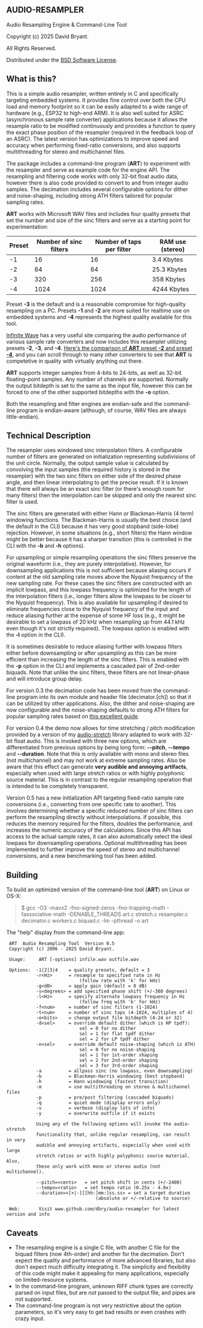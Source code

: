 ## AUDIO-RESAMPLER

Audio Resampling Engine & Command-Line Tool

Copyright (c) 2025 David Bryant.

All Rights Reserved.

Distributed under the [BSD Software License](https://github.com/dbry/audio-resampler/blob/master/license.txt).

## What is this?

This is a simple audio resampler, written entirely in C and specifically targeting embedded systems. It
provides fine control over both the CPU load and memory footprint so it can be easily adapted to a wide
range of hardware (e.g., ESP32 to high-end ARM). It is also well suited for ASRC (asynchronous sample rate
converter) applications because it allows the resample ratio to be modified continuously and provides a
function to query the exact phase position of the resampler (required in the feedback loop of an ASRC).
The latest version has optimizations to improve speed and accuracy when performing fixed-ratio conversions,
and also supports multithreading for stereo and multichannel files.

The package includes a command-line program (**ART**) to experiment with the resampler and serve as example
code for the engine API. The resampling and filtering code works with only 32-bit float audio data, however
there is also code provided to convert to and from integer audio samples. The decimation includes several
configurable options for dither and noise-shaping, including strong ATH filters tailored for popular
sampling rates.

**ART** works with Microsoft WAV files and includes four quality presets that set the number and size of
the sinc filters and serve as a starting point for experimentation:

Preset|Number of sinc filters|Number of taps per filter|RAM use (stereo)
------|----------------------|-------------------------|----------------
-1    |       16             |            16           | 3.4 Kbytes
-2    |       64             |            64           | 25.3 Kbytes
-3    |      320             |           256           | 358 Kbytes
-4    |     1024             |          1024           | 4244 Kbytes

Preset **-3** is the default and is a reasonable compromise for high-quality resampling on a PC. Presets **-1**
and **-2** are more suited for realtime use on embedded systems and **-4** represents the highest quality
available for this tool.

[Infinite Wave](https://infinitewave.ca/) has a very useful site comparing the audio performance of various sample rate converters and now includes this resampler utilizing presets **-2**, **-3**, and **-4**. [Here's the comparison of **ART** preset **-2** and preset **-4**](https://src.infinitewave.ca/?Top=ART_Preset2&Bot=ART_Preset4&Spec=0100), and you can scroll through to many other converters to see that **ART** is competetive in quality with virtually anything out there.

**ART** supports integer samples from 4-bits to 24-bits, as well as 32-bit floating-point samples. Any
number of channels are supported. Normally the output bitdepth is set to the same as the input file, however
this can be forced to one of the other supported bitdepths with the **-o** option.

Both the resampling and filter engines are endian-safe and the command-line program is endian-aware
(although, of course, WAV files are always little-endian).

## Technical Description

The resampler uses windowed sinc interpolation filters. A configurable number of filters are generated on
initialization representing subdivisions of the unit circle. Normally, the output sample value is calculated
by convolving the input samples (the required history is stored in the resampler) with the two sinc filters
on either side of the desired phase angle, and then linear interpolating to get the precise result. If it is
known that there will always be an exact sinc filter (or there's enough room for many filters) then the
interpolation can be skipped and only the nearest sinc filter is used.

The sinc filters are generated with either Hann or Blackman-Harris (4 term) windowing functions. The
Blackman-Harris is usually the best choice (and the default in the CLI) because it has very good stopband
(side-lobe) rejection. However, in some situations (e.g., short filters) the Hann window might be better
because it has a sharper transition (this is controlled in the CLI with the **-b** and **-h** options).

For upsampling or simple resampling operations the sinc filters preserve the original waveform (i.e., they
are purely interpolative). However, for downsampling applications this is not sufficient because aliasing
occurs if content at the old sampling rate moves above the Nyquist frequency of the new sampling rate. For
these cases the sinc filters are constructed with an implicit lowpass, and this lowpass frequency is
optimized for the length of the interpolation filters (i.e., longer filters allow the lowpass to be closer
to the Nyquist frequency). This is also available for upsampling if desired to eliminate frequencies close
to the Nyquist frequency of the input and reduce aliasing further at the expense of some HF loss (e.g., it
might be desirable to set a lowpass of 20 kHz when resampling up from 44.1 kHz even though it's not
strictly required). The lowpass option is enabled with the **-l** option in the CLI).

It is sometimes desirable to reduce aliasing further with lowpass filters either before downsampling
or after upsampling as this can be more efficient than increasing the length of the sinc filters. This is
enabled with the **-p** option in the CLI and implements a cascaded pair of 2nd-order biquads. Note that
unlike the sinc filters, these filters are not linear-phase and will introduce group delay.

For version 0.3 the decimation code has been moved from the command-line program into its own module
and header file (decimator.[ch]) so that it can be utilized by other applications. Also, the dither and
noise-shaping are now configurable and the noise-shaping defaults to strong ATH filters for popular
sampling rates based on [this excellent guide](https://wiki.hydrogenaud.io/index.php?title=Noise_shaping).

For version 0.4 the demo now allows for time stretching / pitch modification provided by a version of
my [audio-stretch](https://github.com/dbry/audio-stretch) library adapted to work with 32-bit float audio.
This is invoked with three new options, which are differentiated from previous options by being long form:
**--pitch**, **--tempo** and **--duration**. Note that this is only available with mono and stereo files
(not multichannel) and may not work at extreme sampling rates. Also be aware that this effect can generate
**very audible and annoying artifacts**, especially when used with large stretch ratios or with highly
polyphonic source material. This is in contrast to the regular resampling operation that is intended
to be completely transparent.

Version 0.5 has a new initialization API targeting fixed-ratio sample rate conversions (i.e., converting
from one specific rate to another). This involves determining whether a specific reduced number of sinc
filters can perform the resampling directly without interpolations. If possible, this reduces the memory
required for the filters, doubles the performance, and increases the numeric accuracy of the calculations.
Since this API has access to the actual sample rates, it can also automatically select the ideal lowpass
for downsampling operations. Optional multithreading has been implemented to further improve the speed of
stereo and multichannel conversions, and a new benchmarking tool has been added.
 

## Building

To build an optimized version of the command-line tool (**ART**) on Linux or OS-X:

> $ gcc -O3 -mavx2 -fno-signed-zeros -fno-trapping-math -fassociative-math -DENABLE_THREADS art.c stretch.c resampler.c decimator.c workers.c biquad.c -lm -pthread -o art

The "help" display from the command-line app:

```
 ART  Audio Resampling Tool  Version 0.5
 Copyright (c) 2006 - 2025 David Bryant.

 Usage:     ART [-options] infile.wav outfile.wav

 Options:  -1|2|3|4    = quality presets, default = 3
           -r<Hz>      = resample to specified rate in Hz
                           (follow rate with 'k' for kHz)
           -g<dB>      = apply gain (default = 0 dB)
           -s<degrees> = add specified phase shift (+/-360 degrees)
           -l<Hz>      = specify alternate lowpass frequency in Hz
                           (follow freq with 'k' for kHz)
           -f<num>     = number of sinc filters (1-1024)
           -t<num>     = number of sinc taps (4-1024, multiples of 4)
           -o<bits>    = change output file bitdepth (4-24 or 32)
           -d<sel>     = override default dither (which is HP tpdf):
                           sel = 0 for no dither
                           sel = 1 for flat tpdf dither
                           sel = 2 for LP tpdf dither
           -n<sel>     = override default noise-shaping (which is ATH)
                           sel = 0 for no noise-shaping
                           sel = 1 for 1st-order shaping
                           sel = 2 for 2nd-order shaping
                           sel = 3 for 3rd-order shaping
           -a          = allpass sinc (no lowpass, even downsampling)
           -b          = Blackman-Harris windowing (best stopband)
           -h          = Hann windowing (fastest transition)
           -m          = use multithreading on stereo & multichannel files
           -p          = pre/post filtering (cascaded biquads)
           -q          = quiet mode (display errors only)
           -v          = verbose (display lots of info)
           -y          = overwrite outfile if it exists

           Using any of the following options will invoke the audio-stretch
           functionality that, unlike regular resampling, can result in very
           audible and annoying artifacts, especially when used with large
           stretch ratios or with highly polyphonic source material. Also,
           these only work with mono or stereo audio (not multichannel).

           --pitch=<cents>   = set pitch shift in cents (+/-2400)
           --tempo=<ratio>   = set tempo ratio (0.25x - 4.0x)
           --duration=<[+|-][[hh:]mm:]ss.ss> = set a target duration
                                 (absolute or +/-relative to source)

 Web:       Visit www.github.com/dbry/audio-resampler for latest version and info

```

## Caveats

- The resampling engine is a single C file, with another C file for the biquad filters (now 4th-order)
and another for the decimation. Don't expect the quality and performance of more advanced libraries,
but also don't expect much difficulty integrating it. The simplicity and flexibility of this code
might make it appealing for many applications, especially on limited-resource systems.
- In the command-line program, unknown RIFF chunk types are correctly parsed on input files, but are
*not* passed to the output file, and pipes are not supported.
- The command-line program is not very restrictive about the option parameters, so it's very easy to
get bad results or even crashes with crazy input.

